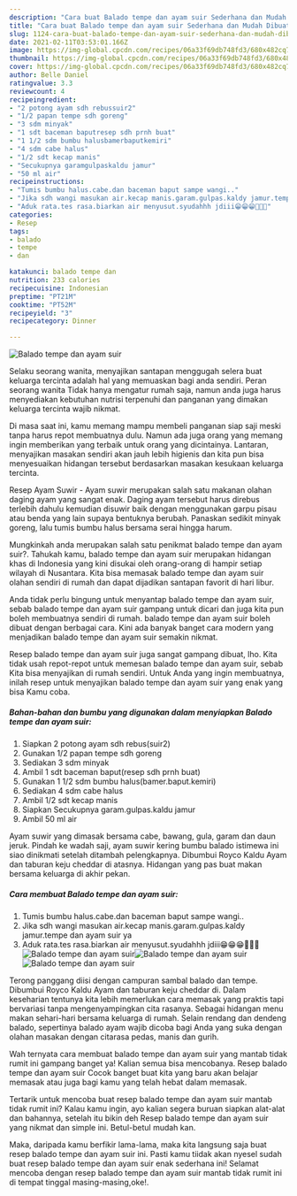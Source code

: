 ```yaml
---
description: "Cara buat Balado tempe dan ayam suir Sederhana dan Mudah Dibuat"
title: "Cara buat Balado tempe dan ayam suir Sederhana dan Mudah Dibuat"
slug: 1124-cara-buat-balado-tempe-dan-ayam-suir-sederhana-dan-mudah-dibuat
date: 2021-02-11T03:53:01.166Z
image: https://img-global.cpcdn.com/recipes/06a33f69db748fd3/680x482cq70/balado-tempe-dan-ayam-suir-foto-resep-utama.jpg
thumbnail: https://img-global.cpcdn.com/recipes/06a33f69db748fd3/680x482cq70/balado-tempe-dan-ayam-suir-foto-resep-utama.jpg
cover: https://img-global.cpcdn.com/recipes/06a33f69db748fd3/680x482cq70/balado-tempe-dan-ayam-suir-foto-resep-utama.jpg
author: Belle Daniel
ratingvalue: 3.3
reviewcount: 4
recipeingredient:
- "2 potong ayam sdh rebussuir2"
- "1/2 papan tempe sdh goreng"
- "3 sdm minyak"
- "1 sdt baceman baputresep sdh prnh buat"
- "1 1/2 sdm bumbu halusbamerbaputkemiri"
- "4 sdm cabe halus"
- "1/2 sdt kecap manis"
- "Secukupnya garamgulpaskaldu jamur"
- "50 ml air"
recipeinstructions:
- "Tumis bumbu halus.cabe.dan baceman baput sampe wangi.."
- "Jika sdh wangi masukan air.kecap manis.garam.gulpas.kaldy jamur.tempe dan ayam suir ya"
- "Aduk rata.tes rasa.biarkan air menyusut.syudahhh jdiii😁😁😁🤤🤤🤤"
categories:
- Resep
tags:
- balado
- tempe
- dan

katakunci: balado tempe dan 
nutrition: 233 calories
recipecuisine: Indonesian
preptime: "PT21M"
cooktime: "PT52M"
recipeyield: "3"
recipecategory: Dinner

---
```



![Balado tempe dan ayam suir](https://img-global.cpcdn.com/recipes/06a33f69db748fd3/680x482cq70/balado-tempe-dan-ayam-suir-foto-resep-utama.jpg)

Selaku seorang wanita, menyajikan santapan menggugah selera buat keluarga tercinta adalah hal yang memuaskan bagi anda sendiri. Peran seorang  wanita Tidak hanya mengatur rumah saja, namun anda juga harus menyediakan kebutuhan nutrisi terpenuhi dan panganan yang dimakan keluarga tercinta wajib nikmat.

Di masa  saat ini, kamu memang mampu membeli panganan siap saji meski tanpa harus repot membuatnya dulu. Namun ada juga orang yang memang ingin memberikan yang terbaik untuk orang yang dicintainya. Lantaran, menyajikan masakan sendiri akan jauh lebih higienis dan kita pun bisa menyesuaikan hidangan tersebut berdasarkan masakan kesukaan keluarga tercinta. 

Resep Ayam Suwir - Ayam suwir merupakan salah satu makanan olahan daging ayam yang sangat enak. Daging ayam tersebut harus direbus terlebih dahulu kemudian disuwir baik dengan menggunakan garpu pisau atau benda yang lain supaya bentuknya berubah. Panaskan sedikit minyak goreng, lalu tumis bumbu halus bersama serai hingga harum.

Mungkinkah anda merupakan salah satu penikmat balado tempe dan ayam suir?. Tahukah kamu, balado tempe dan ayam suir merupakan hidangan khas di Indonesia yang kini disukai oleh orang-orang di hampir setiap wilayah di Nusantara. Kita bisa memasak balado tempe dan ayam suir olahan sendiri di rumah dan dapat dijadikan santapan favorit di hari libur.

Anda tidak perlu bingung untuk menyantap balado tempe dan ayam suir, sebab balado tempe dan ayam suir gampang untuk dicari dan juga kita pun boleh membuatnya sendiri di rumah. balado tempe dan ayam suir boleh dibuat dengan berbagai cara. Kini ada banyak banget cara modern yang menjadikan balado tempe dan ayam suir semakin nikmat.

Resep balado tempe dan ayam suir juga sangat gampang dibuat, lho. Kita tidak usah repot-repot untuk memesan balado tempe dan ayam suir, sebab Kita bisa menyajikan di rumah sendiri. Untuk Anda yang ingin membuatnya, inilah resep untuk menyajikan balado tempe dan ayam suir yang enak yang bisa Kamu coba.

<!--inarticleads1-->

##### Bahan-bahan dan bumbu yang digunakan dalam menyiapkan Balado tempe dan ayam suir:

1. Siapkan 2 potong ayam sdh rebus(suir2)
1. Gunakan 1/2 papan tempe sdh goreng
1. Sediakan 3 sdm minyak
1. Ambil 1 sdt baceman baput(resep sdh prnh buat)
1. Gunakan 1 1/2 sdm bumbu halus(bamer.baput.kemiri)
1. Sediakan 4 sdm cabe halus
1. Ambil 1/2 sdt kecap manis
1. Siapkan Secukupnya garam.gulpas.kaldu jamur
1. Ambil 50 ml air


Ayam suwir yang dimasak bersama cabe, bawang, gula, garam dan daun jeruk. Pindah ke wadah saji, ayam suwir kering bumbu balado istimewa ini siao dinikmati setelah ditambah pelengkapnya. Dibumbui Royco Kaldu Ayam dan taburan keju cheddar di atasnya. Hidangan yang pas buat makan bersama keluarga di akhir pekan. 

<!--inarticleads2-->

##### Cara membuat Balado tempe dan ayam suir:

1. Tumis bumbu halus.cabe.dan baceman baput sampe wangi..
1. Jika sdh wangi masukan air.kecap manis.garam.gulpas.kaldy jamur.tempe dan ayam suir ya
1. Aduk rata.tes rasa.biarkan air menyusut.syudahhh jdiii😁😁😁🤤🤤🤤
<img src="https://img-global.cpcdn.com/steps/201d26012da1ed1b/160x128cq70/balado-tempe-dan-ayam-suir-langkah-memasak-3-foto.jpg" alt="Balado tempe dan ayam suir"><img src="https://img-global.cpcdn.com/steps/ba0c3e410d1b1514/160x128cq70/balado-tempe-dan-ayam-suir-langkah-memasak-3-foto.jpg" alt="Balado tempe dan ayam suir"><img src="https://img-global.cpcdn.com/steps/8cc84ce4ffff28ad/160x128cq70/balado-tempe-dan-ayam-suir-langkah-memasak-3-foto.jpg" alt="Balado tempe dan ayam suir">

Terong panggang diisi dengan campuran sambal balado dan tempe. Dibumbui Royco Kaldu Ayam dan taburan keju cheddar di. Dalam keseharian tentunya kita lebih memerlukan cara memasak yang praktis tapi bervariasi tanpa mengenyampingkan cita rasanya. Sebagai hidangan menu makan sehari-hari bersama keluarga di rumah. Selain rendang dan dendeng balado, sepertinya balado ayam wajib dicoba bagi Anda yang suka dengan olahan masakan dengan citarasa pedas, manis dan gurih. 

Wah ternyata cara membuat balado tempe dan ayam suir yang mantab tidak rumit ini gampang banget ya! Kalian semua bisa mencobanya. Resep balado tempe dan ayam suir Cocok banget buat kita yang baru akan belajar memasak atau juga bagi kamu yang telah hebat dalam memasak.

Tertarik untuk mencoba buat resep balado tempe dan ayam suir mantab tidak rumit ini? Kalau kamu ingin, ayo kalian segera buruan siapkan alat-alat dan bahannya, setelah itu bikin deh Resep balado tempe dan ayam suir yang nikmat dan simple ini. Betul-betul mudah kan. 

Maka, daripada kamu berfikir lama-lama, maka kita langsung saja buat resep balado tempe dan ayam suir ini. Pasti kamu tiidak akan nyesel sudah buat resep balado tempe dan ayam suir enak sederhana ini! Selamat mencoba dengan resep balado tempe dan ayam suir mantab tidak rumit ini di tempat tinggal masing-masing,oke!.

